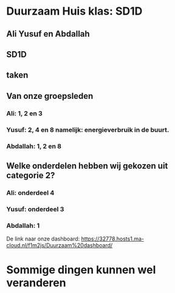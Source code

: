 # Duurzaam Huis  klas: SD1D

## Ali Yusuf en Abdallah

## SD1D

## taken
## Van onze groepsleden

### Ali: 1, 2 en 3

### Yusuf:  2, 4 en 8 namelijk: energieverbruik in de buurt.

### Abdallah: 1, 2 en 8

## Welke onderdelen hebben wij gekozen uit categorie 2?

### Ali: onderdeel 4

### Yusuf: onderdeel 3

### Abdallah: 1

De link naar onze dashboard: https://32778.hosts1.ma-cloud.nl/f1m2js/Duurzaam%20dashboard/

# Sommige dingen kunnen wel veranderen
